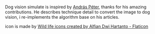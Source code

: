 Dog vision simulate is inspired by [András Péter](https://dog-vision.andraspeter.com/), thanks for his amazing contributions. He describes technique detail to convert the image to dog vision, i re-implements the algorithm base on his articles.

icon is made by <a href="https://www.flaticon.com/free-icons/wild-life" title="wild life icons">Wild life icons created by Alfian Dwi Hartanto - Flaticon</a>